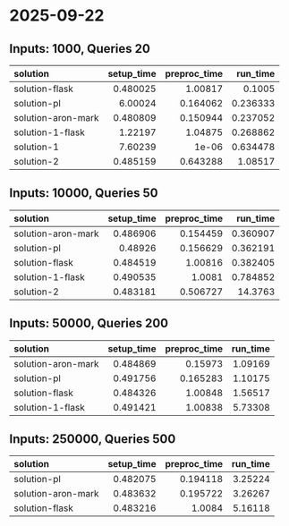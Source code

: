 # 2025-09-22

## Inputs: 1000, Queries 20

| solution           |   setup_time |   preproc_time |   run_time |
|:-------------------|-------------:|---------------:|-----------:|
| solution-flask     |     0.480025 |       1.00817  |   0.1005   |
| solution-pl        |     6.00024  |       0.164062 |   0.236333 |
| solution-aron-mark |     0.480809 |       0.150944 |   0.237052 |
| solution-1-flask   |     1.22197  |       1.04875  |   0.268862 |
| solution-1         |     7.60239  |       1e-06    |   0.634478 |
| solution-2         |     0.485159 |       0.643288 |   1.08517  |

## Inputs: 10000, Queries 50

| solution           |   setup_time |   preproc_time |   run_time |
|:-------------------|-------------:|---------------:|-----------:|
| solution-aron-mark |     0.486906 |       0.154459 |   0.360907 |
| solution-pl        |     0.48926  |       0.156629 |   0.362191 |
| solution-flask     |     0.484519 |       1.00816  |   0.382405 |
| solution-1-flask   |     0.490535 |       1.0081   |   0.784852 |
| solution-2         |     0.483181 |       0.506727 |  14.3763   |

## Inputs: 50000, Queries 200

| solution           |   setup_time |   preproc_time |   run_time |
|:-------------------|-------------:|---------------:|-----------:|
| solution-aron-mark |     0.484869 |       0.15973  |    1.09169 |
| solution-pl        |     0.491756 |       0.165283 |    1.10175 |
| solution-flask     |     0.484326 |       1.00848  |    1.56517 |
| solution-1-flask   |     0.491421 |       1.00838  |    5.73308 |

## Inputs: 250000, Queries 500

| solution           |   setup_time |   preproc_time |   run_time |
|:-------------------|-------------:|---------------:|-----------:|
| solution-pl        |     0.482075 |       0.194118 |    3.25224 |
| solution-aron-mark |     0.483632 |       0.195722 |    3.26267 |
| solution-flask     |     0.483216 |       1.0084   |    5.16118 |